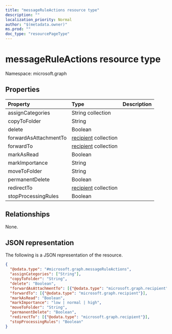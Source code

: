 ```yaml
---
title: "messageRuleActions resource type"
description: ""
localization_priority: Normal
author: "$(metadata.owner)"
ms.prod: ""
doc_type: "resourcePageType"
---
```


# messageRuleActions resource type

Namespace: microsoft.graph

## Properties

| Property              | Type                                              | Description |
| :-------------------- | :------------------------------------------------ | :---------- |
| assignCategories      | String collection                                 |             |
| copyToFolder          | String                                            |             |
| delete                | Boolean                                           |             |
| forwardAsAttachmentTo | [recipient](../resources/recipient.md) collection |             |
| forwardTo             | [recipient](../resources/recipient.md) collection |             |
| markAsRead            | Boolean                                           |             |
| markImportance        | String                                            |             |
| moveToFolder          | String                                            |             |
| permanentDelete       | Boolean                                           |             |
| redirectTo            | [recipient](../resources/recipient.md) collection |             |
| stopProcessingRules   | Boolean                                           |             |

## Relationships

None.

## JSON representation

The following is a JSON representation of the resource.

<!-- {
  "blockType": "resource",
  "@odata.type": "microsoft.graph.messageRuleActions",
}
-->

```json
{
  "@odata.type": "#microsoft.graph.messageRuleActions",
  "assignCategories": ["String"],
  "copyToFolder": "String",
  "delete": "Boolean",
  "forwardAsAttachmentTo": [{"@odata.type": "microsoft.graph.recipient"}],
  "forwardTo": [{"@odata.type": "microsoft.graph.recipient"}],
  "markAsRead": "Boolean",
  "markImportance": "low | normal | high",
  "moveToFolder": "String",
  "permanentDelete": "Boolean",
  "redirectTo": [{"@odata.type": "microsoft.graph.recipient"}],
  "stopProcessingRules": "Boolean"
}
```
